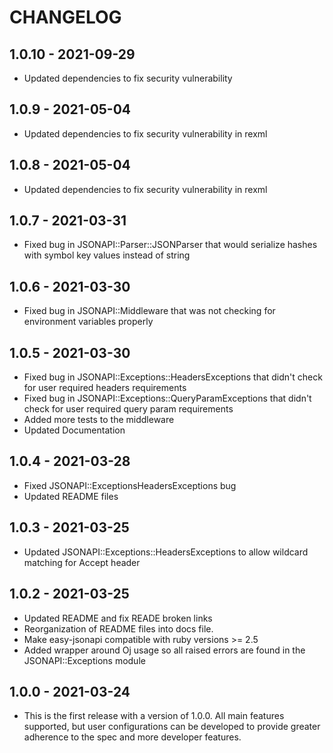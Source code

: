 # CHANGELOG

## 1.0.10 - 2021-09-29
- Updated dependencies to fix security vulnerability

## 1.0.9 - 2021-05-04

- Updated dependencies to fix security vulnerability in rexml

## 1.0.8 - 2021-05-04

- Updated dependencies to fix security vulnerability in rexml

## 1.0.7 - 2021-03-31

- Fixed bug in JSONAPI::Parser::JSONParser that would serialize hashes with symbol key values instead of string

## 1.0.6 - 2021-03-30

- Fixed bug in JSONAPI::Middleware that was not checking for environment variables properly

## 1.0.5 - 2021-03-30

- Fixed bug in JSONAPI::Exceptions::HeadersExceptions that didn't check for user required headers requirements
- Fixed bug in JSONAPI::Exceptions::QueryParamExceptions that didn't check for user required query param requirements
- Added more tests to the middleware
- Updated Documentation

## 1.0.4 - 2021-03-28

- Fixed JSONAPI::ExceptionsHeadersExceptions bug
- Updated README files

## 1.0.3 - 2021-03-25

- Updated JSONAPI::Exceptions::HeadersExceptions to allow wildcard matching for Accept header

## 1.0.2 - 2021-03-25

- Updated README and fix READE broken links
- Reorganization of README files into docs file.
- Make easy-jsonapi compatible with ruby versions >= 2.5
- Added wrapper around Oj usage so all raised errors are found in the JSONAPI::Exceptions module

## 1.0.0 - 2021-03-24

- This is the first release with a version of 1.0.0. All main features supported, but user configurations can be developed to provide greater adherence to the spec and more developer features.
